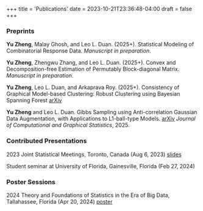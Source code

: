 +++
title = 'Publications'
date = 2023-10-21T23:36:48-04:00
draft = false
+++

### Preprints
**Yu Zheng**, Malay Ghosh, and Leo L. Duan. (2025+). Statistical Modeling of Combinatorial Response Data. *Manuscript in preparation*.

**Yu Zheng**, Zhengwu Zhang, and Leo L. Duan. (2025+). Convex and Decomposition-free Estimation of Permutably Block-diagonal Matrix. *Manuscript in preparation*.

**Yu Zheng**, Leo L. Duan, and Arkaprava Roy. (2025+). Consistency of Graphical Model-based Clustering: Robust Clustering using Bayesian Spanning Forest [arXiv](https://arxiv.org/abs/2409.19129)

**Yu Zheng** and Leo L. Duan. Gibbs Sampling using Anti-correlation Gaussian Data Augmentation, with Applications to L1-ball-type Models. [arXiv](https://arxiv.org/abs/2309.09371) *Journal of Computational and Graphical Statistics*, 2025.

### Contributed Presentations
2023 Joint Statistical Meetings, Toronto, Canada (Aug 6, 2023) [slides](Talks/Blocked_Gibbs_Sampler_for_l1_Ball_Prior_Slide.pdf)

Student seminar at University of Florida, Gainesville, Florida (Feb 27, 2024)

### Poster Sessions
2024 Theory and Foundations of Statistics in the Era of Big Data, Tallahassee, Florida (Apr 20, 2024) [poster](Talks/Poster_Anti_correlation_Gaussian.pdf)